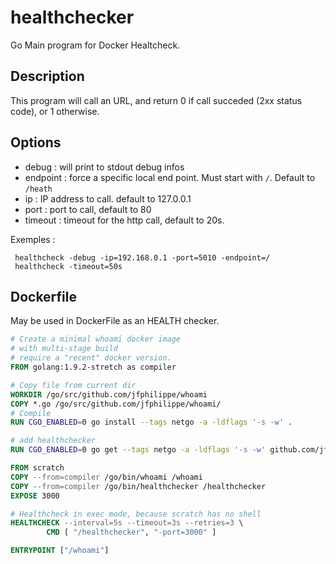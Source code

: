 # healthchecker

Go Main program for Docker Healtcheck.

## Description

This program will call an URL, and return 0 if call succeded (2xx status code), or 1 otherwise.

## Options

- debug : will print to stdout debug infos
- endpoint : force a specific local end point. Must start with `/`. Default to `/heath`
- ip : IP address to call. default to 127.0.0.1
- port : port to call, default to 80
- timeout : timeout for the http call, default to 20s.

Exemples :

```shell
 healthcheck -debug -ip=192.168.0.1 -port=5010 -endpoint=/
 healthcheck -timeout=50s
```

## Dockerfile

May be used in DockerFile as an HEALTH checker.

```Dockerfile
# Create a minimal whoami docker image
# with multi-stage build
# require a "recent" docker version.
FROM golang:1.9.2-stretch as compiler

# Copy file from current dir
WORKDIR /go/src/github.com/jfphilippe/whoami
COPY *.go /go/src/github.com/jfphilippe/whoami/
# Compile
RUN CGO_ENABLED=0 go install --tags netgo -a -ldflags '-s -w' .

# add healthchecker
RUN CGO_ENABLED=0 go get --tags netgo -a -ldflags '-s -w' github.com/jfphilippe/healthchecker

FROM scratch
COPY --from=compiler /go/bin/whoami /whoami
COPY --from=compiler /go/bin/healthchecker /healthchecker
EXPOSE 3000

# Healthcheck in exec mode, because scratch has no shell
HEALTHCHECK --interval=5s --timeout=3s --retries=3 \
        CMD [ "/healthchecker", "-port=3000" ]

ENTRYPOINT ["/whoami"]
```